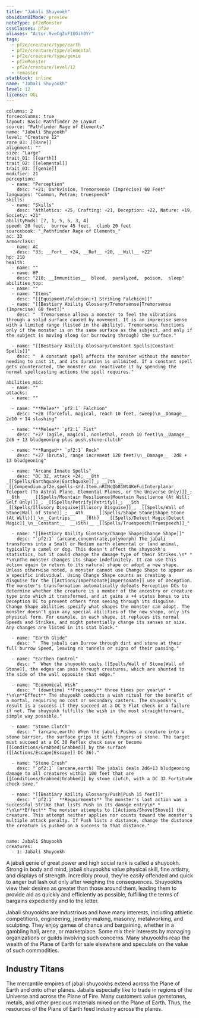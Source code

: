 ```yaml
---
title: "Jabali Shuyookh"
obsidianUIMode: preview
noteType: pf2eMonster
cssClasses: pf2e
aliases: "Actor.9veCgZuF1UGihOYr" 
tags:
  - pf2e/creature/type/earth
  - pf2e/creature/type/elemental
  - pf2e/creature/type/genie
  - pf2eMonster
  - pf2e/creature/level/12
  - remaster
statblock: inline
name: "Jabali Shuyookh"
level: 12
license: OGL
---
```


```statblock
columns: 2
forcecolumns: true
layout: Basic Pathfinder 2e Layout
source: "Pathfinder Rage of Elements"
name: "Jabali Shuyookh"
level: "Creature 12"
rare_03: [[Rare]]
alignment: ""
size: "Large"
trait_01: [[earth]]
trait_02: [[elemental]]
trait_03: [[genie]]
modifier: 21
perception:
  - name: "Perception"
    desc: "+21; Darkvision, Tremorsense (Imprecise) 60 Feet"
languages: "Common, Petran; truespeech"
skills:
  - name: "Skills"
    desc: "Athletics: +25, Crafting: +21, Deception: +22, Nature: +19, Society: +21"
abilityMods: [7, 1, 5, 5, 3, 4]
speed: 20 feet,  burrow 45 feet,  climb 20 feet
sourcebook: "_Pathfinder Rage of Elements_"
ac: 33
armorclass:
  - name: AC
    desc: "33; __Fort__ +24, __Ref__ +20, __Will__ +22"
hp: 210
health:
  - name: ""
  - name: HP
    desc: "210; __Immunities__  bleed,  paralyzed,  poison,  sleep"
abilities_top:
  - name: ""
  - name: "Items"
    desc: "[[Equipment/Falchion|+1 Striking Falchion]]"
  - name: "[[Bestiary Ability Glossary/Tremorsense|Tremorsense (Imprecise) 60 feet]]"
    desc: "  Tremorsense allows a monster to feel the vibrations through a solid surface caused by movement. It is an imprecise sense with a limited range (listed in the ability). Tremorsense functions only if the monster is on the same surface as the subject, and only if the subject is moving along (or burrowing through) the surface."

  - name: "[[Bestiary Ability Glossary/Constant Spells|Constant Spells]]"
    desc: "  A constant spell affects the monster without the monster needing to cast it, and its duration is unlimited. If a constant spell gets counteracted, the monster can reactivate it by spending the normal spellcasting actions the spell requires."

abilities_mid:
  - name: ""
attacks:
  - name: ""

  - name: "**Melee** `pf2:1` Falchion"
    desc: "+28 (forceful, magical, reach 10 feet, sweep)\n__Damage__  2d10 + 14 slashing"

  - name: "**Melee** `pf2:1` Fist"
    desc: "+27 (agile, magical, nonlethal, reach 10 feet)\n__Damage__  2d6 + 13 bludgeoning plus push,stone-clutch"

  - name: "**Ranged** `pf2:1` Rock"
    desc: "+27 (brutal, range increment 120 feet)\n__Damage__  2d8 + 13 bludgeoning"

  - name: "Arcane Innate Spells"
    desc: "DC 32, attack +24; __8th __  _[[Spells/Earthquake|Earthquake]]_; __7th __  _[[Compendium.pf2e.spells-srd.Item.nRINcQb81Wt4KeFu|Interplanar Teleport (To Astral Plane, Elemental Planes, or the Universe Only)]]_; __6th __  _[[Spells/Mountain Resilience|Mountain Resilience (At Will; Self Only)]]_, _[[Spells/Petrify|Petrify]]_; __5th __  _[[Spells/Illusory Disguise|Illusory Disguise]]_, _[[Spells/Wall of Stone|Wall of Stone]]_; __4th __  _[[Spells/Shape Stone|Shape Stone (At Will)]]_\n__Cantrips__  __(6th)__ _[[Spells/Detect Magic|Detect Magic]]_\n__Constant__  __(5th)__ _[[Spells/Truespeech|Truespeech]]_"

  - name: "[[Bestiary Ability Glossary/Change Shape|Change Shape]]"
    desc: "`pf2:1` (arcane,concentrate,polymorph) The jabali transforms into a Small or Medium earth elemental or land animal, typically a camel or dog. This doesn't affect the shuyookh's statistics, but it could change the damage type of their Strikes.\n* * *\n\nThe monster changes its shape indefinitely. It can use this action again to return to its natural shape or adopt a new shape. Unless otherwise noted, a monster cannot use Change Shape to appear as a specific individual. Using Change Shape counts as creating a disguise for the [[Actions/Impersonate|Impersonate]] use of Deception. The monster's transformation automatically defeats Perception DCs to determine whether the creature is a member of the ancestry or creature type into which it transformed, and it gains a +4 status bonus to its Deception DC to prevent others from seeing through its disguise. Change Shape abilities specify what shapes the monster can adopt. The monster doesn't gain any special abilities of the new shape, only its physical form. For example, in each shape, it replaces its normal Speeds and Strikes, and might potentially change its senses or size. Any changes are listed in its stat block."

  - name: "Earth Glide"
    desc: "  The jabali can Burrow through dirt and stone at their full burrow Speed, leaving no tunnels or signs of their passing."

  - name: "Earthen Control"
    desc: "  When the shuyookh casts [[Spells/Wall of Stone|Wall of Stone]], the edges can pass through creatures, which are shunted to the side of the wall opposite that edge."

  - name: "Economical Wish"
    desc: " (downtime) **Frequency** three times per year\n* * *\n\n**Effect** The shuyookh conducts a wish ritual for the benefit of a mortal, requiring no cost or secondary casters. The shuyookh's result is a success if they succeed at a DC 5 Flat check or a failure if not. The shuyookh fulfills the wish in the most straightforward, simple way possible."

  - name: "Stone Clutch"
    desc: " (arcane,earth) When the jabali Pushes a creature into a stone barrier, the surface grips it with fingers of stone. The target must succeed at a DC 30 Reflex check save or become [[Conditions/Grabbed|Grabbed]] by the surface ([[Actions/Escape|Escape]] DC 36)."

  - name: "Stone Crush"
    desc: "`pf2:1` (arcane,earth) The jabali deals 2d6+13 bludgeoning damage to all creatures within 100 feet that are [[Conditions/Grabbed|Grabbed]] by stone clutch, with a DC 32 Fortitude check save."

  - name: "[[Bestiary Ability Glossary/Push|Push 15 feet]]"
    desc: "`pf2:1`  **Requirements** The monster's last action was a successful Strike that lists Push in its damage entry\n* * *\n\n**Effect** The monster attempts to [[Actions/Shove|Shove]] the creature. This attempt neither applies nor counts toward the monster's multiple attack penalty. If Push lists a distance, change the distance the creature is pushed on a success to that distance."
 
```

```encounter-table
name: Jabali Shuyookh
creatures:
  - 1: Jabali Shuyookh
```



A jabali genie of great power and high social rank is called a shuyookh. Strong in body and mind, jabali shuyookhs value physical skill, fine artistry, and displays of strength. Incredibly proud, they're easily offended and quick to anger but lash out only after weighing the consequences. Shuyookhs view their desires as greater than those around them, leading them to provide aid as quickly and efficiently as possible, fulfilling the terms of bargains expediently and to the letter.

Jabali shuyookhs are industrious and have many interests, including athletic competitions, engineering, jewelry-making, masonry, metalworking, and sculpting. They enjoy games of chance and bargaining, whether in a gambling hall, arena, or marketplace. Some mix their interests by managing organizations or guilds involving such concerns. Many shuyookhs reap the wealth of the Plane of Earth for sale elsewhere and speculate on the value of such commodities.

## Industry Titans

The mercantile empires of jabali shuyookhs extend across the Plane of Earth and onto other planes. Jabalis especially like to trade in regions of the Universe and across the Plane of Fire. Many customers value gemstones, metals, and other precious materials mined on the Plane of Earth. Thus, the resources of the Plane of Earth feed industry across the planes.
